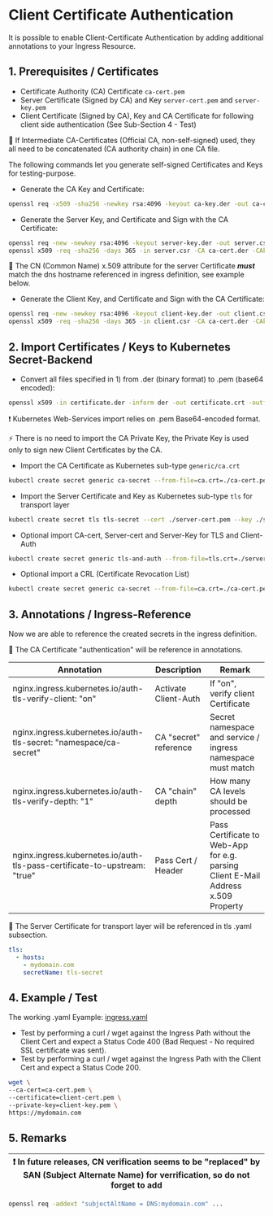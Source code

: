 # Client Certificate Authentication

It is possible to enable Client-Certificate Authentication by adding additional annotations to your Ingress Resource.

## 1. Prerequisites / Certificates

- Certificate Authority (CA) Certificate ```ca-cert.pem```
- Server Certificate (Signed by CA) and Key ```server-cert.pem``` and ```server-key.pem```
- Client Certificate (Signed by CA), Key and CA Certificate for following client side authentication (See Sub-Section 4 - Test)

:memo: If Intermediate CA-Certificates (Official CA, non-self-signed) used, they all need to be concatenated (CA authority chain) in one CA file.

The following commands let you generate self-signed Certificates and Keys for testing-purpose.

- Generate the CA Key and Certificate:

```bash
openssl req -x509 -sha256 -newkey rsa:4096 -keyout ca-key.der -out ca-cert.der -days 356 -nodes -subj '/CN=My Cert Authority'
```

- Generate the Server Key, and Certificate and Sign with the CA Certificate:

```bash
openssl req -new -newkey rsa:4096 -keyout server-key.der -out server.csr -nodes -subj '/CN=mydomain.com'
openssl x509 -req -sha256 -days 365 -in server.csr -CA ca-cert.der -CAkey ca-key.der -set_serial 01 -out server-cert.der
```

:memo: The CN (Common Name) x.509 attribute for the server Certificate ***must*** match the dns hostname referenced in ingress definition, see example below.

- Generate the Client Key, and Certificate and Sign with the CA Certificate:

```bash
openssl req -new -newkey rsa:4096 -keyout client-key.der -out client.csr -nodes -subj '/CN=My Client'
openssl x509 -req -sha256 -days 365 -in client.csr -CA ca-cert.der -CAkey ca-key.der -set_serial 02 -out client-cert.der
```

## 2. Import Certificates / Keys to Kubernetes Secret-Backend

- Convert all files specified in 1) from .der (binary format) to .pem (base64 encoded):

```bash
openssl x509 -in certificate.der -inform der -out certificate.crt -outform pem
```

:exclamation: Kubernetes Web-Services import relies on .pem Base64-encoded format.

:zap: There is no need to import the CA Private Key, the Private Key is used only to sign new Client Certificates by the CA.

- Import the CA Certificate as Kubernetes sub-type ```generic/ca.crt```

```bash
kubectl create secret generic ca-secret --from-file=ca.crt=./ca-cert.pem
```

- Import the Server Certificate and Key as Kubernetes sub-type ```tls``` for transport layer

```bash
kubectl create secret tls tls-secret --cert ./server-cert.pem --key ./server-key.pem
```

- Optional import CA-cert, Server-cert and Server-Key for TLS and Client-Auth

```bash
kubectl create secret generic tls-and-auth --from-file=tls.crt=./server-crt.pem --from-file=tls.key=./server-key.pem --from-file=ca.crt=./ca-cert.pem
```

- Optional import a CRL (Certificate Revocation List)

```bash
kubectl create secret generic ca-secret --from-file=ca.crt=./ca-cert.pem --from-file=ca.crl=./ca-crl.pem
```

## 3. Annotations / Ingress-Reference

Now we are able to reference the created secrets in the ingress definition.

:memo: The CA Certificate "authentication" will be reference in annotations.

| Annotation                                                                | Description                | Remark             |
|---------------------------------------------------------------------------|----------------------------|--------------------|
| nginx.ingress.kubernetes.io/auth-tls-verify-client: "on"                  | Activate Client-Auth       | If "on", verify client Certificate |
| nginx.ingress.kubernetes.io/auth-tls-secret: "namespace/ca-secret"        | CA "secret" reference      | Secret namespace and service / ingress namespace must match |
| nginx.ingress.kubernetes.io/auth-tls-verify-depth: "1"                    | CA "chain" depth           | How many CA levels should be processed |
| nginx.ingress.kubernetes.io/auth-tls-pass-certificate-to-upstream: "true" | Pass Cert / Header         | Pass Certificate to Web-App for e.g. parsing Client E-Mail Address x.509 Property |

:memo: The Server Certificate for transport layer will be referenced in tls .yaml subsection.

```yaml
tls:
  - hosts:
    - mydomain.com
    secretName: tls-secret
```

## 4. Example / Test

The working .yaml Eyample: [ingress.yaml](ingress.yaml)

- Test by performing a curl / wget against the Ingress Path without the Client Cert and expect a Status Code 400 (Bad Request - No required SSL certificate was sent).
- Test by performing a curl / wget against the Ingress Path with the Client Cert and expect a Status Code 200.

```bash
wget \
--ca-cert=ca-cert.pem \
--certificate=client-cert.pem \
--private-key=client-key.pem \
https://mydomain.com
```

## 5. Remarks

| :exclamation: In future releases, CN verification seems to be "replaced" by SAN (Subject Alternate Name) for verrification, so do not forget to add |
|-----------------------------------------------------------------------------------------------------------------------------------------------------|

```bash
openssl req -addext "subjectAltName = DNS:mydomain.com" ...
```

